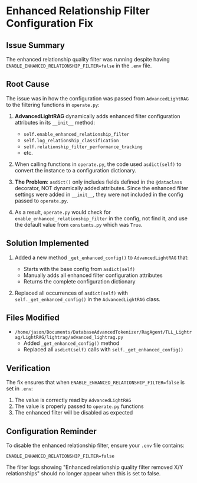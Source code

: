 # Enhanced Relationship Filter Configuration Fix

## Issue Summary

The enhanced relationship quality filter was running despite having `ENABLE_ENHANCED_RELATIONSHIP_FILTER=false` in the `.env` file.

## Root Cause

The issue was in how the configuration was passed from `AdvancedLightRAG` to the filtering functions in `operate.py`:

1. **AdvancedLightRAG** dynamically adds enhanced filter configuration attributes in its `__init__` method:
   - `self.enable_enhanced_relationship_filter`
   - `self.log_relationship_classification`
   - `self.relationship_filter_performance_tracking`
   - etc.

2. When calling functions in `operate.py`, the code used `asdict(self)` to convert the instance to a configuration dictionary.

3. **The Problem**: `asdict()` only includes fields defined in the `@dataclass` decorator, NOT dynamically added attributes. Since the enhanced filter settings were added in `__init__`, they were not included in the config passed to `operate.py`.

4. As a result, `operate.py` would check for `enable_enhanced_relationship_filter` in the config, not find it, and use the default value from `constants.py` which was `True`.

## Solution Implemented

1. Added a new method `_get_enhanced_config()` to `AdvancedLightRAG` that:
   - Starts with the base config from `asdict(self)`
   - Manually adds all enhanced filter configuration attributes
   - Returns the complete configuration dictionary

2. Replaced all occurrences of `asdict(self)` with `self._get_enhanced_config()` in the `AdvancedLightRAG` class.

## Files Modified

- `/home/jason/Documents/DatabaseAdvancedTokenizer/RagAgent/TLL_Lightrag/LightRAG/lightrag/advanced_lightrag.py`
  - Added `_get_enhanced_config()` method
  - Replaced all `asdict(self)` calls with `self._get_enhanced_config()`

## Verification

The fix ensures that when `ENABLE_ENHANCED_RELATIONSHIP_FILTER=false` is set in `.env`:
1. The value is correctly read by `AdvancedLightRAG`
2. The value is properly passed to `operate.py` functions
3. The enhanced filter will be disabled as expected

## Configuration Reminder

To disable the enhanced relationship filter, ensure your `.env` file contains:
```
ENABLE_ENHANCED_RELATIONSHIP_FILTER=false
```

The filter logs showing "Enhanced relationship quality filter removed X/Y relationships" should no longer appear when this is set to false.